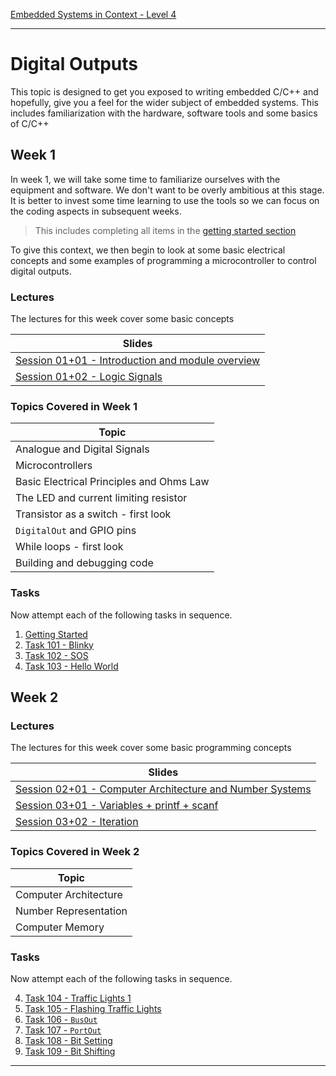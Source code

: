 [Embedded Systems in Context - Level 4](README.md)

---

# Digital Outputs
This topic is designed to get you exposed to writing embedded C/C++ and hopefully, give you a feel for the wider subject of embedded systems. This includes familiarization with the hardware, software tools and some basics of C/C++

## Week 1
In week 1, we will take some time to familiarize ourselves with the equipment and software. We don't want to be overly ambitious at this stage. It is better to invest some time learning to use the tools so we can focus on the coding aspects in subsequent weeks. 

> This includes completing all items in the [getting started section](../getting_started/README.md)

To give this context, we then begin to look at some basic electrical concepts and some examples of programming a microcontroller to control digital outputs.

### Lectures
The lectures for this week cover some basic concepts

| Slides |
| --- |
| [Session 01+01 - Introduction and module overview](https://liveplymouthac-my.sharepoint.com/:p:/g/personal/nicholas_outram_plymouth_ac_uk/EQr8Fd8RInhLmK6AyJGuqNUBb0N2JB6HZARS3H-vy1R_4Q) |
| [Session 01+02 - Logic Signals](https://liveplymouthac-my.sharepoint.com/:p:/g/personal/nicholas_outram_plymouth_ac_uk/EWL1r0D6Bs1CsFf-qOfHye0B293XNr9nbkrQm9ErGwUAKA) |

### Topics Covered in Week 1

| Topic |
| --- |
| Analogue and Digital Signals |
| Microcontrollers |
| Basic Electrical Principles and Ohms Law |
| The LED and current limiting resistor |
| Transistor as a switch - first look |
| `DigitalOut` and GPIO pins |
| While loops - first look |
| Building and debugging code |


### Tasks
Now attempt each of the following tasks in sequence.

 1. [Getting Started](../getting_started/README.md)
 1. [Task 101 - Blinky](TASK101.md) 
 1. [Task 102 - SOS]()
 1. [Task 103 - Hello World]()

## Week 2

### Lectures
The lectures for this week cover some basic programming concepts

| Slides |
| --- |
| [Session 02+01 -  Computer Architecture and Number Systems](https://liveplymouthac-my.sharepoint.com/:p:/g/personal/nicholas_outram_plymouth_ac_uk/EWx7TU3xAZJCsiP7IRQwRO0B4SmFZjx-_P15x9a2ErUPag) |
| [Session 03+01 - Variables + printf + scanf](https://liveplymouthac-my.sharepoint.com/:p:/g/personal/nicholas_outram_plymouth_ac_uk/ET-lZkT0siJEp6p10C06lxYBYltE1AaFuhY6dRLyHyBcTg?e=uJ3PK4) |
| [Session 03+02 - Iteration](https://liveplymouthac-my.sharepoint.com/:p:/g/personal/nicholas_outram_plymouth_ac_uk/EehKTtTJ5ahPg7nl395kuuEBnFX4gvgVrEQLRLGAeVRn5A) |

### Topics Covered in Week 2

| Topic |
| --- |
| Computer Architecture |
| Number Representation |
| Computer Memory |


### Tasks
Now attempt each of the following tasks in sequence.

 4. [Task 104 - Traffic Lights 1]()
 1. [Task 105 - Flashing Traffic Lights]()
 1. [Task 106 - `BusOut`]()
 1. [Task 107 - `PortOut`](TASK107.md)
 1. [Task 108 - Bit Setting]()
 1. [Task 109 - Bit Shifting]()

---

